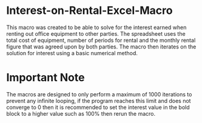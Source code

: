 # Interest-on-Rental-Excel-Macro
This macro was created to be able to solve for the interest earned when renting out office equipment to other parties. The spreadsheet uses the total cost of equipment, number of periods for rental and the monthly rental figure that was agreed upon by both parties. The macro then iterates on the solution for interest using a basic numerical method.

# Important Note
The macros are designed to only perform a maximum of 1000 iterations to prevent any infinite looping, if the program reaches this limit and does not converge to 0 then it is recommended to set the interest value in the bold block to a higher value such as 100% then rerun the macro.
